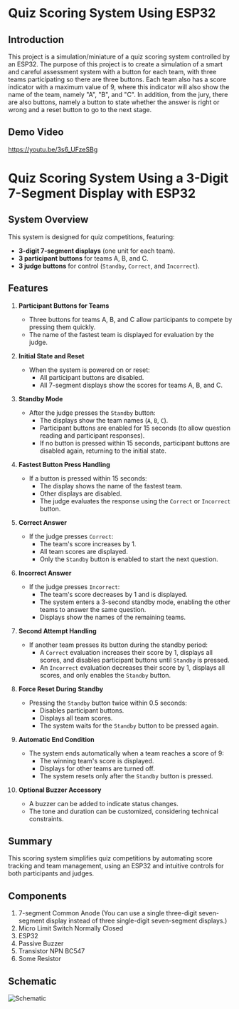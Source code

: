 # Quiz Scoring System Using ESP32
## Introduction
This project is a simulation/miniature of a quiz scoring system controlled by an ESP32. The purpose of this project is to create a simulation of a smart and careful assessment system with a button for each team, with three teams participating so there are three buttons. Each team also has a score indicator with a maximum value of 9, where this indicator will also show the name of the team, namely "A", "B", and "C". In addition, from the jury, there are also buttons, namely a button to state whether the answer is right or wrong and a reset button to go to the next stage.
## Demo Video
https://youtu.be/3s6_UFzeSBg
# Quiz Scoring System Using a 3-Digit 7-Segment Display with ESP32

## System Overview
This system is designed for quiz competitions, featuring:
- **3-digit 7-segment displays** (one unit for each team).
- **3 participant buttons** for teams A, B, and C.
- **3 judge buttons** for control (`Standby`, `Correct`, and `Incorrect`).

## Features
1. **Participant Buttons for Teams**  
   - Three buttons for teams A, B, and C allow participants to compete by pressing them quickly.  
   - The name of the fastest team is displayed for evaluation by the judge.

2. **Initial State and Reset**  
   - When the system is powered on or reset:
     - All participant buttons are disabled.
     - All 7-segment displays show the scores for teams A, B, and C.

3. **Standby Mode**  
   - After the judge presses the `Standby` button:
     - The displays show the team names (`A`, `B`, `C`).
     - Participant buttons are enabled for 15 seconds (to allow question reading and participant responses).  
     - If no button is pressed within 15 seconds, participant buttons are disabled again, returning to the initial state.

4. **Fastest Button Press Handling**  
   - If a button is pressed within 15 seconds:
     - The display shows the name of the fastest team.
     - Other displays are disabled.
     - The judge evaluates the response using the `Correct` or `Incorrect` button.

5. **Correct Answer**  
   - If the judge presses `Correct`:
     - The team's score increases by 1.
     - All team scores are displayed.
     - Only the `Standby` button is enabled to start the next question.

6. **Incorrect Answer**  
   - If the judge presses `Incorrect`:
     - The team's score decreases by 1 and is displayed.
     - The system enters a 3-second standby mode, enabling the other teams to answer the same question.
     - Displays show the names of the remaining teams.

7. **Second Attempt Handling**  
   - If another team presses its button during the standby period:
     - A `Correct` evaluation increases their score by 1, displays all scores, and disables participant buttons until `Standby` is pressed.
     - An `Incorrect` evaluation decreases their score by 1, displays all scores, and only enables the `Standby` button.

8. **Force Reset During Standby**  
   - Pressing the `Standby` button twice within 0.5 seconds:
     - Disables participant buttons.
     - Displays all team scores.
     - The system waits for the `Standby` button to be pressed again.

9. **Automatic End Condition**  
   - The system ends automatically when a team reaches a score of 9:
     - The winning team's score is displayed.
     - Displays for other teams are turned off.
     - The system resets only after the `Standby` button is pressed.

10. **Optional Buzzer Accessory**  
    - A buzzer can be added to indicate status changes.
    - The tone and duration can be customized, considering technical constraints.

## Summary
This scoring system simplifies quiz competitions by automating score tracking and team management, using an ESP32 and intuitive controls for both participants and judges.

## Components 
1. 7-segment Common Anode (You can use a single three-digit seven-segment display instead of three single-digit seven-segment displays.)
2. Micro Limit Switch Normally Closed
3. ESP32
4. Passive Buzzer
5. Transistor NPN BC547
6. Some Resistor
## Schematic
![Schematic](https://github.com/user-attachments/assets/065c8b9c-7b83-4924-8680-05b514561706)
